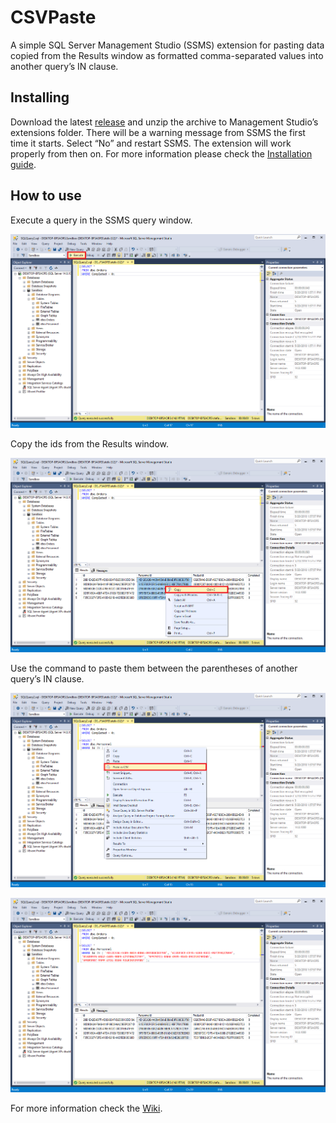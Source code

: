 # CSVPaste
A simple SQL Server Management Studio (SSMS) extension for pasting data copied from the Results window as formatted comma-separated values into another query’s IN clause.

## Installing
Download the latest [release](https://github.com/Timovski/CSVPaste/releases) and unzip the archive to Management Studio’s extensions folder. There will be a warning message from SSMS the first time it starts. Select “No” and restart SSMS. The extension will work properly from then on. For more information please check the [Installation guide](https://github.com/Timovski/CSVPaste/wiki/Installation-guide).

## How to use
Execute a query in the SSMS query window.

![Execute Query](https://github.com/Timovski/Assets/blob/master/CSVPaste/Image02.png)

Copy the ids from the Results window.

![Copy Ids](https://github.com/Timovski/Assets/blob/master/CSVPaste/Image03.png)

Use the command to paste them between the parentheses of another query’s IN clause.

![Paste](https://github.com/Timovski/Assets/blob/master/CSVPaste/Image04.png)

![Final Result](https://github.com/Timovski/Assets/blob/master/CSVPaste/Image05.png)

For more information check the [Wiki](https://github.com/Timovski/CSVPaste/wiki).
